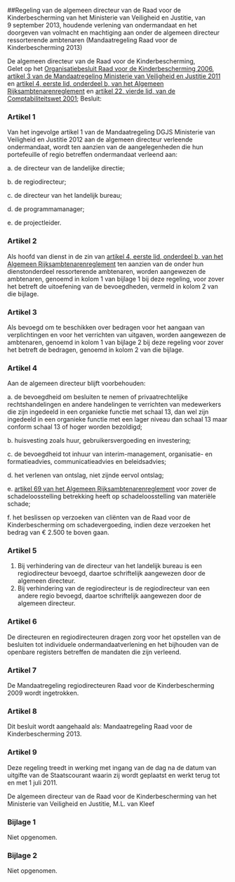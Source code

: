 <meta http-equiv='Content-Type' content='text/html; charset=utf-8' />

##Regeling van de algemeen directeur van de Raad voor de Kinderbescherming van het Ministerie van Veiligheid en Justitie, van 9 september 2013, houdende verlening van ondermandaat en het doorgeven van volmacht en machtiging aan onder de algemeen directeur ressorterende ambtenaren (Mandaatregeling Raad voor de Kinderbescherming 2013)

De algemeen directeur van de Raad voor de Kinderbescherming,  
Gelet op het [Organisatiebesluit Raad voor de Kinderbescherming 2006](../../../../../../../../AMvB/organisatiebesluit/raad/voor/de/kinderbescherming/2006/BWBR0019732/README.md), [artikel 3 van de Mandaatregeling Ministerie van Veiligheid en Justitie 2011](../../../../../../../../ministeriele-regeling/mandaatregeling/ministerie/van/veiligheid/en/justitie/2011/BWBR0030842/README.md) en [artikel 4, eerste lid, onderdeel b, van het Algemeen Rijksambtenarenreglement](../../../../../../../../AMvB/algemeen/rijksambtenarenreglement/BWBR0001950/README.md) en [artikel 22, vierde lid, van de Comptabiliteitswet 2001](../../../../../../../../wet/comptabiliteitswet/2001/BWBR0013891/README.md);
Besluit:    

### Artikel  1  

Van het ingevolge artikel 1 van de Mandaatregeling DGJS Ministerie van Veiligheid en Justitie 2012 aan de algemeen directeur verleende ondermandaat, wordt ten aanzien van de aangelegenheden die hun portefeuille of regio betreffen ondermandaat verleend aan: 

a. de directeur van de landelijke directie;  

b. de regiodirecteur;  

c. de directeur van het landelijk bureau;  

d. de programmamanager;  

e. de projectleider.    

### Artikel  2  

Als hoofd van dienst in de zin van [artikel 4, eerste lid, onderdeel b, van het Algemeen Rijksambtenarenreglement](../../../../../../../../AMvB/algemeen/rijksambtenarenreglement/BWBR0001950/README.md) ten aanzien van de onder hun dienstonderdeel ressorterende ambtenaren, worden aangewezen de ambtenaren, genoemd in kolom 1 van bijlage 1 bij deze regeling, voor zover het betreft de uitoefening van de bevoegdheden, vermeld in kolom 2 van die bijlage.  

### Artikel  3  

Als bevoegd om te beschikken over bedragen voor het aangaan van verplichtingen en voor het verrichten van uitgaven, worden aangewezen de ambtenaren, genoemd in kolom 1 van bijlage 2 bij deze regeling voor zover het betreft de bedragen, genoemd in kolom 2 van die bijlage.  

### Artikel  4  

Aan de algemeen directeur blijft voorbehouden: 

a. de bevoegdheid om besluiten te nemen of privaatrechtelijke rechtshandelingen en andere handelingen te verrichten van medewerkers die zijn ingedeeld in een organieke functie met schaal 13, dan wel zijn ingedeeld in een organieke functie met een lager niveau dan schaal 13 maar conform schaal 13 of hoger worden bezoldigd;  

b. huisvesting zoals huur, gebruikersvergoeding en investering;  

c. de bevoegdheid tot inhuur van interim-management, organisatie- en formatieadvies, communicatieadvies en beleidsadvies;  

d. het verlenen van ontslag, niet zijnde eervol ontslag;  

e. [artikel 69 van het Algemeen Rijksambtenarenreglement](../../../../../../../../AMvB/algemeen/rijksambtenarenreglement/BWBR0001950/README.md) voor zover de schadeloosstelling betrekking heeft op schadeloosstelling van materiële schade;  

f. het beslissen op verzoeken van cliënten van de Raad voor de Kinderbescherming om schadevergoeding, indien deze verzoeken het bedrag van € 2.500 te boven gaan.    

### Artikel  5  

1.  Bij verhindering van de directeur van het landelijk bureau is een regiodirecteur bevoegd, daartoe schriftelijk aangewezen door de algemeen directeur.   
2.  Bij verhindering van de regiodirecteur is de regiodirecteur van een andere regio bevoegd, daartoe schriftelijk aangewezen door de algemeen directeur.   

### Artikel  6  

De directeuren en regiodirecteuren dragen zorg voor het opstellen van de besluiten tot individuele ondermandaatverlening en het bijhouden van de openbare registers betreffen de mandaten die zijn verleend.  

### Artikel  7  

De Mandaatregeling regiodirecteuren Raad voor de Kinderbescherming 2009 wordt ingetrokken.  

### Artikel  8  

Dit besluit wordt aangehaald als: Mandaatregeling Raad voor de Kinderbescherming 2013.  

### Artikel  9  

Deze regeling treedt in werking met ingang van de dag na de datum van uitgifte van de Staatscourant waarin zij wordt geplaatst en werkt terug tot en met 1 juli 2011.  

De algemeen directeur van de Raad voor de Kinderbescherming van het Ministerie van Veiligheid en Justitie, 
M.L. van Kleef    

### Bijlage  1  

Niet opgenomen.  

### Bijlage  2  

Niet opgenomen.  
